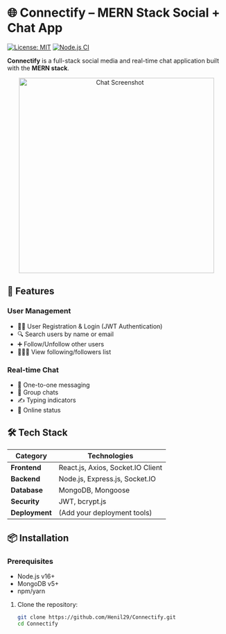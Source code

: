 # 🌐 Connectify – MERN Stack Social + Chat App

[![License: MIT](https://img.shields.io/badge/License-MIT-yellow.svg)](https://opensource.org/licenses/MIT)
[![Node.js CI](https://github.com/Henil29/Connectify/actions/workflows/node.js.yml/badge.svg)](https://github.com/Henil29/Connectify/actions/workflows/node.js.yml)

**Connectify** is a full-stack social media and real-time chat application built with the **MERN stack**.

<p align="center">
  <img src="https://res.cloudinary.com/dr3lrzqsa/image/upload/v1748875456/image_ms7rct.jpg" alt="Chat Screenshot" width="450"/>
</p>

## 🚀 Features

### User Management
- 🧑‍💼 User Registration & Login (JWT Authentication)
- 🔍 Search users by name or email
- ➕ Follow/Unfollow other users
- 🧑‍🤝‍🧑 View following/followers list

### Real-time Chat
- 💬 One-to-one messaging
- 📂 Group chats
- ✍️ Typing indicators
- 🔔 Online status

## 🛠 Tech Stack

| Category       | Technologies                          |
|----------------|---------------------------------------|
| **Frontend**   | React.js, Axios, Socket.IO Client     |
| **Backend**    | Node.js, Express.js, Socket.IO       |
| **Database**   | MongoDB, Mongoose                    |
| **Security**   | JWT, bcrypt.js                       |
| **Deployment** | (Add your deployment tools)          |

## 📦 Installation

### Prerequisites
- Node.js v16+
- MongoDB v5+
- npm/yarn

1. Clone the repository:
   ```bash
   git clone https://github.com/Henil29/Connectify.git
   cd Connectify
